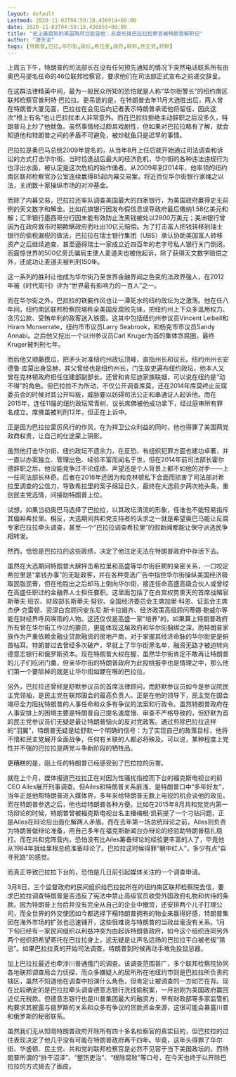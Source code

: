 ```yaml
---
layout: default
Lastmod: 2020-11-03T04:59:18.436914+00:00
date: 2020-11-03T04:59:18.436855+00:00
title: "史上最腐败的美国政府岂能容他：反腐先锋巴拉拉检察官被特朗普解职记"
author: "游天龙"
tags: [特朗普,巴拉,华尔街,政坛,希拉里,政府,联邦,民主党,舒默]
---
```


上周五下午，特朗普的司法部长在没有任何预先通知的情况下突然电话联系所有由奥巴马提名任命的46位联邦检察官，要求他们在司法部正式宣布之前递交辞呈。

在这群法律精英中间，最为一般民众所知的恐怕就是人称“华尔街警长”的纽约南区联邦检察官普利特·巴拉拉。更吊诡的是，在特朗普去年11月大选胜出后，两人曾在特朗普大厦见面，巴拉拉在会见后向记者表示特朗普承诺他将留任，因此这次“榜上有名”也让巴拉拉本人非常意外。而在巴拉拉拒绝主动辞职之后没多久，特朗普马上炒了他鱿鱼。虽然事情经过颇具戏剧性，但如果对巴拉拉略有了解，就会知道他和特朗普之间的矛盾不可避免，被炒鱿鱼只是迟早的事情。

  
巴拉拉是奥巴马总统2009年提名的，从当年8月上任后就开始通过司法调查和诉讼的方式打击华尔街。当时恰逢战后最大的经济危机，华尔街的各种违法违规行为也浮出水面，被认定是这次危机的始作俑者。从2009年到2014年，他率领的纽约南区联邦检察官办公室连续赢得85起内幕交易案，将近百位华尔街银行家绳之以法，关闭数十家操纵市场的对冲基金。

而除了内幕交易，巴拉拉还率队调查美国最大的四家银行，为美国政府赢得史无前例的天文数字和解金。比如花旗银行因发布假信息误导政府最后缴纳1.58亿美元和解；汇丰银行墨西哥分行因未能有效防止洗黑钱被处以2800万美元；美洲银行曾因为在政府救市时期欺瞒政府而吐出10亿元赔偿。为了打击富人把钱转移到瑞士银行的偷税漏税的做法，巴拉拉在瑞士银行集团（UBS）承认协助美国富人转移资产之后继续追查，甚至逼得瑞士一家成立近四百年的老字号私人银行关门倒闭。而震惊世界的500亿旁氏骗局主使人麦道夫也被他起诉，除了获得天文数字赔偿之外，还成功让麦道夫被判刑150年。

这一系列的胜利让他成为华尔街乃至世界金融界闻之色变的法政界强人，在2012年被《时代周刊》评为“世界最有影响力的一百人”之一。

  
而在华尔街之外，巴拉拉的铁腕作风也让一潭死水的纽约政坛为之激荡。他在任八年间，纽约南区联邦检察院堪称全美国反腐败先锋，把纽约州上下众多滥用权力、贪污公款、受贿牟利的政客送入铁窗。这其中包括纽约州参议员Vincent Leibell和Hiram Monserrate，纽约市市议员Larry Seabrook，和杨克市市议员Sandy Annabi。之后他又挖出一个以州参议员Carl Kruger为首的集体贪腐圈，最终Kruger被判刑七年。

而后他又顺藤摸瓜，把矛头对准纽约州政坛顶峰，直指州长和议长。纽约州州长安德鲁·库莫出身显赫，其父曾经也是纽约州长，门生故吏遍布纽约政坛，他本人又曾在克林顿政府担任住建部副部长，还曾和肯尼迪家族联姻，可以说在纽约是“动不得”的角色。但巴拉拉不为所动，不仅公开调查库莫，还在2014年库莫终止反腐委员会的时候对其公开叫板，威胁要以妨碍司法公正和串通证人起诉他。而在2015年，连任11届的纽约政坛常青树、议长席佛被他成功拿下，经过庭审所有罪名成立。席佛虽被判刑12年，但正在上诉中。

  
正是因为巴拉拉雷厉风行的作风，在为捍卫公众利益的同时，他也得罪了美国两党政商权贵，让自己的仕途蒙上阴影。

虽然他打击华尔街、纽约政坛不遗余力，在反恐、有组织犯罪方面也建功卓著，并一直以办案独立、管理出色、经验丰富而闻名于世，但在2014年前司法部长霍尔德辞职之后，他没能竞争过不论成绩、声望还是个人背景上都不如他的对手——上一任司法部长林奇。后者在2016年还因为和克林顿私下会面而损害了司法部对希拉里调查的公信力，导致希拉里的案子绵延日久，最终在大选前夕两次抢头条，重创民主党选情，间接助特朗普上位。

试想，如果当初奥巴马选择了巴拉拉，以其政坛清流的形象，任谁也不能轻易指斥其偏袒希拉里。相反，大选期间共和党支持者的诉求之一就是希望奥巴马能让反腐专家巴拉拉牵头调查，甚至一个“巴拉拉调查希拉里”的假新闻都能让保守派选民争相转发。

  
然而，恰恰是巴拉拉的这些政绩，决定了他注定无法在特朗普政府中存活下去。

  
虽然在大选期间特朗普大肆抨击希拉里和高盛等华尔街巨鳄的亲密关系，一口咬定希拉里是“拿钱办事”的无耻政客，并在各种竞选广告中指控华尔街操纵美国经济吸取民脂民膏，但在他胜出之后却马上倒向华尔街，接连任命高盛高级合伙人或曾经在高盛任职过的金融界人士担任要职。这里面包括了在白宫权势熏天的首席战略官斯蒂夫·班农、财政部长斯蒂夫·努钦、全国经济委员会主席加里·科恩、证监会主席杰伊·克雷顿、资深白宫顾问安东尼·斯卡拉姆齐、经济政策高级顾问蒂娜·鲍威尔等能在财经界呼风唤雨的人物。这还仅仅是高盛一家“培养”的，如果算上特朗普政府所有曾在华尔街工作过的要员，更能体现这届政府和华尔街捆绑之深。而特朗普家族作为严重依赖金融业贷款融资的房地产商，对于掌握其经济命脉的华尔街更是俯首帖耳。特朗普过去曾经多次破产，早就上了华尔街黑名单，融资无路才被迫转向德意志银行和俄罗斯资本。现在特朗普大权在握，虽然华尔街肯定不敢再让特朗普的儿子们吃闭门羹，但亲华尔街的特朗普政府为此投桃报李也是情理之中，那么他们第一个要除掉的就是让华尔街如鲠在喉的巴拉拉。

  
另外，巴拉拉还曾经是舒默参议员的首席法律顾问，而舒默参议员如今是参议院民主党领袖，是民主党在联邦国会的最高负责人。正是在他的领导下，民主党在国会竭尽全力阻扰特朗普的人事任命和众多有争议的法案和行政令。虽然特朗普政府在人事安排上的困境主要是特朗普自己提名速度慢、审查不严格导致的，但舒默为首的民主党参议员们无疑是最让特朗普恼火的反对党政客。通过剪除巴拉拉这样的“羽翼”，特朗普无疑是给舒默一个明确的信号：为了实现自己的政策目标，他将不惜和民主党展开全面战争，任何有关联的人都必将殃及。可以说，某种程度上党性并不强的巴拉拉是两党斗争新阶段的牺牲品。

  
更糟糕的是，刚上任的特朗普已经感受到了巴拉拉的厉害。

就在上个月，媒体报道巴拉拉正在对因为性骚扰指控而下台的福克斯电视台的前CEO Ailes展开刑事调查。但Ailes和特朗普关系匪浅，是特朗普口中“多年好友”，当年正是他帮特朗普进入媒体界，多年来给特朗普无数上电视的机会谈他的政见。而在特朗普参选之后，他也给特朗普各种方便。比如在2015年8月共和党党内第一场辩论的时候，特朗普曾被福克斯电视台名主播梅根·凯莉提了一个刁钻问题，正是Ailes在辩论后出面化解两人矛盾。而在去年第一场总统辩论之前，Ailes则负责为特朗普做辩论准备，用自己多年在福克斯新闻台办辩论的经验助特朗普稳扎稳打。而在共和党阵营内，恐怕没有比Ailes筹备辩论的经验更丰富的人了，毕竟他从1984年就给里根总统准备辩论了。巴拉拉这时候得罪“朝中红人”，多少有点“自寻死路”的感觉。

  
而真正导致巴拉拉下台的，恐怕是几日前引起媒体关注的一个调查申请。

3月8日，三个监督政府的民间组织给巴拉拉所在的纽约南区联邦检察院去信，要求巴拉拉调查特朗普是否违反了宪法中禁止高级官员收受外国政府礼物和优待的条款。因为特朗普上台后并没有完全从自己的企业中撤资，还安排两个儿子打理公司，而全世界的外交使团如今都选择下榻特朗普拥有的物业来赢得好感，特朗普集团在海外市场的扩张也迅速铺开，这些很难说与特朗普的当政丝毫没有关系。1月下旬已经有一家民间组织以利益冲突为由起诉特朗普政府，如今这个组织连同另外两个组织把希望寄托在巴拉拉身上，这无疑是让声名远扬的巴拉拉平白被老板“猜忌”。如果巴拉拉真的开始司法调查，特朗普到时候再动手难免投鼠忌器。

  
加上巴拉拉最近也牵涉川普通俄门的调查。该调查范围甚广，多个联邦检察院协同各地联邦调查局合力侦探，而众多嫌疑人的居所所在地纽约市则是巴拉拉所负责的辖区，虽然不知道他在调查中扮演什么角色，但肯定让被调查的一方如芒在背。现在比较确定的是巴拉拉牵头调查德意志银行洗钱偷税案，一月初刚为美国政府赢回近亿元税款。但德意志银行也是川普集团最大的融资方，早有财政部等多家监管机构要求其披露与俄罗斯的关系和众多有争议的贷款资金来源，这很可能会暴露川普和俄罗斯的秘密联系。

  
虽然我们无从知晓特朗普政府开除所有四十多名检察官的真实目的，但巴拉拉的过往表现决定了他几乎没有可能在特朗普政府再干四年。毕竟，这年头得罪了华尔街、华盛顿、民主党、共和党的联邦检察官是必然不见容于当下美国政坛的。而特朗普所谓的“排干沼泽”、“整饬吏治”、“根除腐败”等口号，在今天也终于以开除巴拉拉的方式揭去了画皮。

